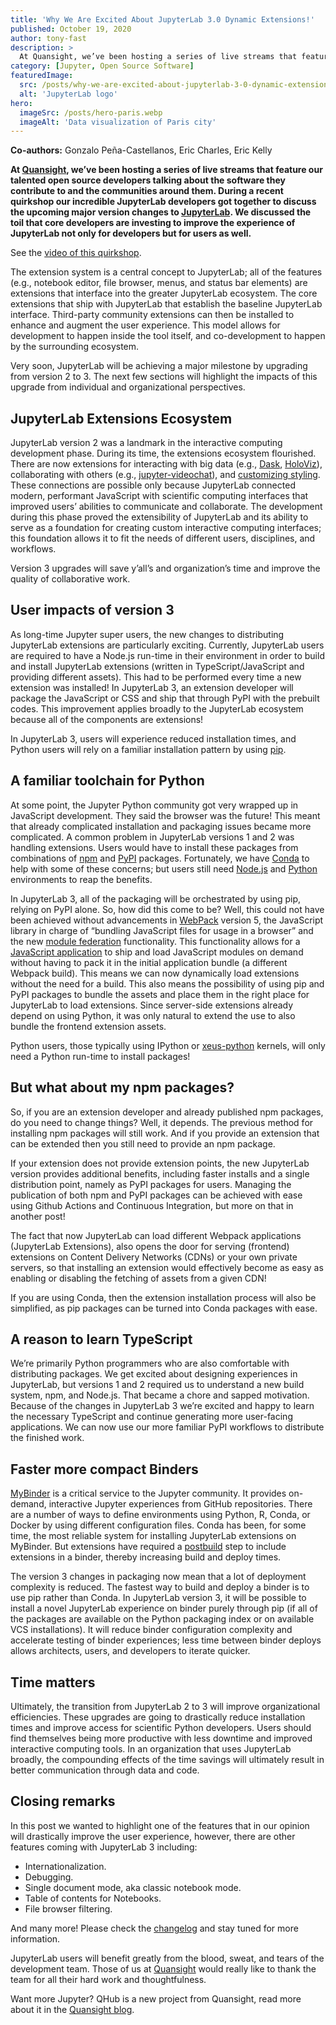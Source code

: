 ```yaml
---
title: 'Why We Are Excited About JupyterLab 3.0 Dynamic Extensions!'
published: October 19, 2020
author: tony-fast
description: >
  At Quansight, we’ve been hosting a series of live streams that feature our talented open source developers talking about the software they contribute to and the communities around them. During a recent quirkshop our incredible JupyterLab developers got together to discuss the upcoming major version changes to JupyterLab. We discussed the toil that core developers are investing to improve the experience of JupyterLab not only for developers but for users as well.
category: [Jupyter, Open Source Software]
featuredImage:
  src: /posts/why-we-are-excited-about-jupyterlab-3-0-dynamic-extensions/lab_logo_tng.png
  alt: 'JupyterLab logo'
hero:
  imageSrc: /posts/hero-paris.webp
  imageAlt: 'Data visualization of Paris city'
---
```


**Co-authors:** Gonzalo Peña-Castellanos, Eric Charles, Eric Kelly

**At [Quansight][quansight site], we’ve been hosting a series of live streams
that feature our talented open source developers talking about the software they
contribute to and the communities around them. During a recent quirkshop our
incredible JupyterLab developers got together to discuss the upcoming major
version changes to [JupyterLab][jupyterlab docs]. We discussed the toil that
core developers are investing to improve the experience of JupyterLab not only
for developers but for users as well.**

See the [video of this quirkshop][quirkshop video].

The extension system is a central concept to JupyterLab; all of the features
(e.g., notebook editor, file browser, menus, and status bar elements) are
extensions that interface into the greater JupyterLab ecosystem. The core
extensions that ship with JupyterLab that establish the baseline JupyterLab
interface. Third-party community extensions can then be installed to enhance and
augment the user experience. This model allows for development to happen inside
the tool itself, and co-development to happen by the surrounding ecosystem.

Very soon, JupyterLab will be achieving a major milestone by upgrading from
version 2 to 3. The next few sections will highlight the impacts of this upgrade
from individual and organizational perspectives.

## JupyterLab Extensions Ecosystem

JupyterLab version 2 was a landmark in the interactive computing development phase. During its time, the extensions ecosystem flourished. There are now extensions for interacting with big data (e.g., [Dask][dask], [HoloViz][holoviz]), collaborating with others (e.g., [jupyter-videochat][jupyterlab videochat]), and [customizing styling][customizing styling]. These connections are possible only because JupyterLab connected modern, performant JavaScript with scientific computing interfaces that improved users’ abilities to communicate and collaborate. The development during this phase proved the extensibility of JupyterLab and its ability to serve as a foundation for creating custom interactive computing interfaces; this foundation allows it to fit the needs of different users, disciplines, and workflows.

Version 3 upgrades will save y’all’s and organization’s time and improve the quality of collaborative work.

## User impacts of version 3

As long-time Jupyter super users, the new changes to distributing JupyterLab extensions are particularly exciting. Currently, JupyterLab users are required to have a Node.js run-time in their environment in order to build and install JupyterLab extensions (written in TypeScript/JavaScript and providing different assets). This had to be performed every time a new extension was installed! In JupyterLab 3, an extension developer will package the JavaScript or CSS and ship that through PyPI with the prebuilt codes. This improvement applies broadly to the JupyterLab ecosystem because all of the components are extensions!

In JupyterLab 3, users will experience reduced installation times, and Python users will rely on a familiar installation pattern by using [pip][pip].

## A familiar toolchain for Python

At some point, the Jupyter Python community got very wrapped up in JavaScript development. They said the browser was the future! This meant that already complicated installation and packaging issues became more complicated. A common problem in JupyterLab versions 1 and 2 was handling extensions. Users would have to install these packages from combinations of [npm][npm] and [PyPI][pypi] packages. Fortunately, we have [Conda][conda] to help with some of these concerns; but users still need [Node.js][nodejs] and [Python][python] environments to reap the benefits.



In JupyterLab 3, all of the packaging will be orchestrated by using pip, relying on PyPI alone. So, how did this come to be? Well, this could not have been achieved without advancements in [WebPack][webpack] version 5, the JavaScript library in charge of “bundling JavaScript files for usage in a browser” and the new [module federation][module federation] functionality. This functionality allows for a [JavaScript application][js app] to ship and load JavaScript modules on demand without having to pack it in the initial application bundle (a different Webpack build). This means we can now dynamically load extensions without the need for a build. This also means the possibility of using pip and PyPI packages to bundle the assets and place them in the right place for JupyterLab to load extensions. Since server-side extensions already depend on using Python, it was only natural to extend the use to also bundle the frontend extension assets.

Python users, those typically using IPython or [xeus-python][xeus] kernels, will only need a Python run-time to install packages!

## But what about my npm packages?

So, if you are an extension developer and already published npm packages, do you need to change things? Well, it depends. The previous method for installing npm packages will still work. And if you provide an extension that can be extended then you still need to provide an npm package.

If your extension does not provide extension points, the new JupyterLab version provides additional benefits, including faster installs and a single distribution point, namely as PyPI packages for users. Managing the publication of both npm and PyPI packages can be achieved with ease using Github Actions and Continuous Integration, but more on that in another post!

The fact that now JupyterLab can load different Webpack applications (JupyterLab Extensions), also opens the door for serving (frontend) extensions on Content Delivery Networks (CDNs) or your own private servers, so that installing an extension would effectively become as easy as enabling or disabling the fetching of assets from a given CDN!

If you are using Conda, then the extension installation process will also be simplified, as pip packages can be turned into Conda packages with ease.

## A reason to learn TypeScript

We’re primarily Python programmers who are also comfortable with distributing packages. We get excited about designing experiences in JupyterLab, but versions 1 and 2 required us to understand a new build system, npm, and Node.js. That became a chore and sapped motivation. Because of the changes in JupyterLab 3 we’re excited and happy to learn the necessary TypeScript and continue generating more user-facing applications. We can now use our more familiar PyPI workflows to distribute the finished work.

## Faster more compact Binders

[MyBinder][mybinder] is a critical service to the Jupyter community. It provides on-demand, interactive Jupyter experiences from GitHub repositories. There are a number of ways to define environments using Python, R, Conda, or Docker by using different configuration files. Conda has been, for some time, the most reliable system for installing JupyterLab extensions on MyBinder. But extensions have required a [postbuild][postbuild] step to include extensions in a binder, thereby increasing build and deploy times.

The version 3 changes in packaging now mean that a lot of deployment complexity is reduced. The fastest way to build and deploy a binder is to use pip rather than Conda. In JupyterLab version 3, it will be possible to install a novel JupyterLab experience on binder purely through pip (if all of the packages are available on the Python packaging index or on available VCS installations). It will reduce binder configuration complexity and accelerate testing of binder experiences; less time between binder deploys allows architects, users, and developers to iterate quicker.

## Time matters

Ultimately, the transition from JupyterLab 2 to 3 will improve organizational efficiencies. These upgrades are going to drastically reduce installation times and improve access for scientific Python developers. Users should find themselves being more productive with less downtime and improved interactive computing tools. In an organization that uses JupyterLab broadly, the compounding effects of the time savings will ultimately result in better communication through data and code.

## Closing remarks

In this post we wanted to highlight one of the features that in our opinion will drastically improve the user experience, however, there are other features coming with JupyterLab 3 including:
- Internationalization.
- Debugging.
- Single document mode, aka classic notebook mode.
- Table of contents for Notebooks.
- File browser filtering.

And many more! Please check the [changelog][changelog] and stay tuned for more information.

JupyterLab users will benefit greatly from the blood, sweat, and tears of the development team. Those of us at [Quansight][quansight site] would really like to thank the team for all their hard work and thoughtfulness.

Want more Jupyter? QHub is a new project from Quansight, read more about it in the [Quansight blog][qhub post].

[jupyterlab docs]: https://jupyterlab.readthedocs.io/
[quansight site]: https://quansight.com
[quirkshop video]: https://youtu.be/k8yKcPPO0Gs
[dask]: https://docs.dask.org/
[holoviz]: https://holoviz.org/
[jupyterlab videochat]: https://github.com/yuvipanda/jupyter-videochat
[customizing styling]: https://github.com/mauhai/awesome-jupyterlab#themes
[pip]: https://pip.pypa.io/
[npm]: https://www.npmjs.com/
[pypi]: https://pypi.org/
[conda]: https://docs.conda.io/en/latest/
[nodejs]: https://nodejs.org/
[python]: https://www.python.org/
[webpack]: https://webpack.js.org/
[module federation]: https://webpack.js.org/concepts/module-federation/
[js app]: https://dev.to/brandonvilla21/micro-frontends-module-federation-with-webpack-5-426
[xeus]: https://xeus-python.readthedocs.io/
[mybinder]: https://mybinder.org/
[postbuild]: https://www.npmjs.com/package/postbuild
[changelog]: https://jupyterlab.readthedocs.io/en/latest/getting_started/changelog.html#v3-0
[qhub post]: https://www.quansight.com/post/announcing-qhub
